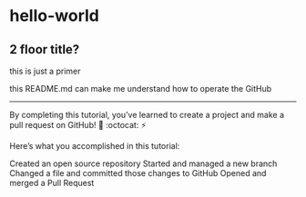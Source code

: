 # hello-world

## 2 floor title?
this is just a primer

this README.md can make me understand how to operate the GitHub



---
By completing this tutorial, you’ve learned to create a project and make a pull request on GitHub! :tada: :octocat: :zap:

Here’s what you accomplished in this tutorial:

Created an open source repository
Started and managed a new branch
Changed a file and committed those changes to GitHub
Opened and merged a Pull Request
